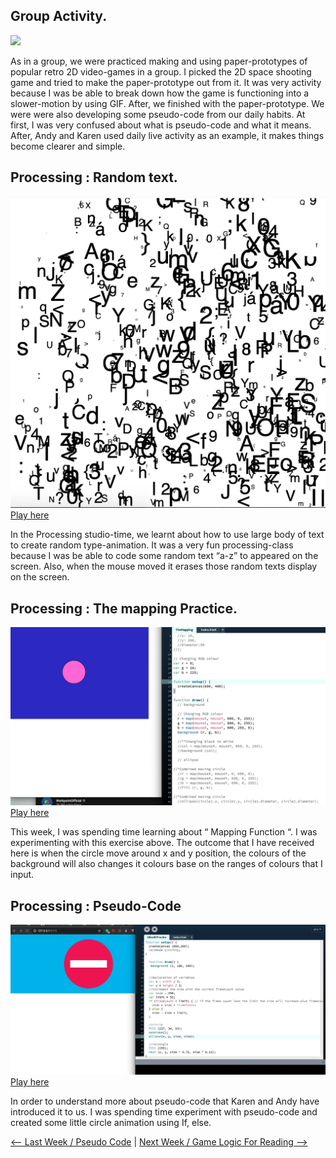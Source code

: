 

## Group Activity.

![](Game.gif)

As in a group, we were practiced making and using paper-prototypes of popular retro 2D video-games in a group. I picked the 2D space shooting game and tried to make the paper-prototype out from it. It was very activity because I was be able to break down how the game is functioning into a slower-motion by using GIF. After, we finished with the paper-prototype. We were were also developing some pseudo-code from our daily habits. At first, I was very confused about what is pseudo-code and what it means. After, Andy and Karen used daily live activity as an example, it makes things become clearer and simple.

## Processing : Random text.

![](TextRandom.jpg)
[Play here](https://ptpeem.github.io/EdmCodeWorld/Week_06/TextRandom/)

In the Processing studio-time, we learnt about how to use large body of text to create random type-animation. It was a very fun processing-class because I was be able to code some random text “a-z” to appeared on the screen. Also, when the mouse moved it erases those random texts display on the screen.

## Processing : The mapping Practice.

![](TheMapping_New.jpg)
[Play here](https://ptpeem.github.io/EdmCodeWorld/Week_06/TheMapping/)

This week, I was spending time learning about “ Mapping Function “. I was experimenting with this exercise above. The outcome that I have received here is when the circle move around  x and y position, the colours of the background will also changes it colours base on the ranges of colours that I input.

## Processing : Pseudo-Code

![](IfElseifIfPractice.jpg)
[Play here](https://ptpeem.github.io/EdmCodeWorld/Week_06/IfElseifIfPractice/)

In order to understand more about pseudo-code that Karen and Andy have introduced it to us. I was spending time experiment with pseudo-code and created some little circle animation using If, else. 

<p align="center">
  
<a href='https://ptpeem.github.io/EdmCodeWorld/Week_06'> <-- Last Week / Pseudo Code</a> | <a href='https://ptpeem.github.io/EdmCodeWorld/Week_07/'> Next Week / Game Logic For Reading --></a>

</p>
